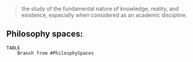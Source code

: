 >the study of the fundamental nature of knowledge, reality, and existence, especially when considered as an academic discipline.



## Philosophy spaces:
```dataview
TABLE
	Branch from #PhilosphySpaces 
```

